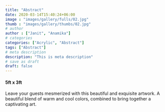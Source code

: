 ```yaml
---
title: "Abstract"
date: 2020-03-14T15:40:24+06:00
image : "images/gallery/fulls/02.jpg"
thumb : "images/gallery/thumbs/02.jpg"
# author
author : ["Janit", "Anamika"]
# categories
categories: ["Acrylic", "Abstract"]
tags: ["Abstract"]
# meta description
description: "This is meta description"
# save as draft
draft: false
---
```

#### 5ft x 3ft
Leave your guests mesmerized with this beautiful and exquisite artwork. A beautiful blend of warm and cool colors, combined to bring together a captivating art. 